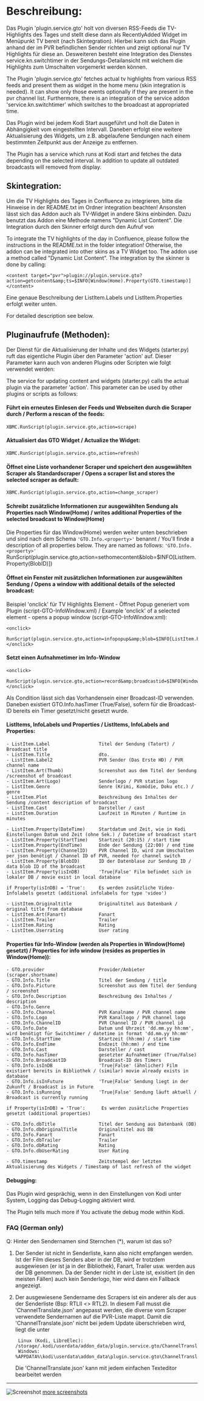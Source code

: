 <h1>Beschreibung:</h1>


Das Plugin 'plugin.service.gto' holt von diversen RSS-Feeds die TV-Highlights des Tages und stellt diese dann als RecentlyAdded Widget im Menüpunkt TV bereit (nach Skintegration).
Hierbei kann sich das Plugin anhand der im PVR befindlichen Sender richten und zeigt optional nur TV Highlights für diese an. Desweiteren besteht eine Integration des Dienstes service.kn.switchtimer in der Sendungs-Detailansicht mit welchem die Highlights zum Umschalten vorgemerkt werden können.

The Plugin 'plugin.service.gto' fetches actual tv highlights from various RSS feeds and present them as widget in the home menu (skin integration is needed). It can show only those events optionally if they are present in the pvr channel list. Furthermore, there is an integration of the service addon 'service.kn.switchtimer' which switches to the broadcast at appropriated time.  

Das Plugin wird bei jedem Kodi Start ausgeführt und holt die Daten in Abhängigkeit vom eingestellten Intervall. Daneben erfolgt eine weitere Aktualisierung des Widgets, um z.B. abgelaufene Sendungen nach einem bestimmten Zeitpunkt aus der Anzeige zu entfernen.

The Plugin has a service which runs at Kodi start and fetches the data depending on the selected interval. In addition to update all outdated broadcasts will removed from display. 

## Skintegration:

Um die TV Highlights des Tages in Confluence zu integrieren, bitte die Hinweise in der README.txt im Ordner integration beachten! Ansonsten lässt sich das Addon auch als TV-Widget in andere Skins einbinden. Dazu benutzt das Addon eine Methode namens "Dynamic List Content". Die Integration durch den Skinner erfolgt durch den Aufruf von

To integrate the TV highlights of the day in Confluence, please follow the instructions in the README.txt in the folder integration! Otherwise, the addon can be integrated into other skins as a TV Widget too. The addon use a method called "Dynamic List Content". The integration by the skinner is done by calling:

    <content target="pvr">plugin://plugin.service.gto?action=getcontent&amp;ts=$INFO[Window(Home).Property(GTO.timestamp)]</content>

Eine genaue Beschreibung der ListItem.Labels und ListItem.Properties erfolgt weiter unten.

For detailed description see below.

## Pluginaufrufe (Methoden):

Der Dienst für die Aktualisierung der Inhalte und des Widgets (starter.py) ruft das eigentliche Plugin über den Parameter 'action' auf. Dieser Parameter kann auch von anderen Plugins oder Scripten wie folgt verwendet werden:

The service for updating content and widgets (starter.py) calls the actual plugin via the parameter 'action'. This parameter can be used by other plugins or scripts as follows:

#### Führt ein erneutes Einlesen der Feeds und Webseiten durch die Scraper durch / Perform a rescan of the feeds:

    XBMC.RunScript(plugin.service.gto,action=scrape)

#### Aktualisiert das GTO Widget / Actualize the Widget:

    XBMC.RunScript(plugin.service.gto,action=refresh)

#### Öffnet eine Liste vorhandener Scraper und speichert den ausgewählten Scraper als Standardscraper / Opens a scraper list and stores the selected scraper as default:

    XBMC.RunScript(plugin.service.gto,action=change_scraper)
    
#### Schreibt zusätzliche Informationen zur ausgewählten Sendung als Properties nach Window(Home) / writes additional Properties of the selected broadcast to Window(Home)

Die Properties für das Window(Home) werden weiter unten beschrieben und sind nach dem Schema ```'GTO.Info.<property>'``` benannt / You'll finde a description of all properties below. They are named as follows: ```'GTO.Info.<property>'```
    <onclick>
        RunScript(plugin.service.gto,action=sethomecontent&blob=$INFO[ListItem.Property(BlobID)])
    </onclick>

#### Öffnet ein Fenster mit zusätzlichen Informationen zur ausgewählten Sendung / Opens a window with additional details of the selected broadcast:

Beispiel 'onclick' für TV Highlights Element - Öffnet Popup generiert vom Plugin (script-GTO-InfoWindow.xml) / Example 'onclick' of a selected element - opens a popup window (script-GTO-InfoWindow.xml):

    <onclick>
        RunScript(plugin.service.gto,action=infopopup&amp;blob=$INFO[ListItem.Property(BlobID)])
    </onclick>
#### Setzt einen Aufnahmetimer im Info-Window

    <onclick>
        RunScript(plugin.service.gto,action=record&amp;broadcastid=$INFO[Window(Home).Property(GTO.Info.BroadcastID)]&amp;blob=$INFO[Window(Home).Property(GTO.Info.BlobID)])
    </onclick>
    
Als Condition lässt sich das Vorhandensein einer Broadcast-ID verwenden. Daneben existiert GTO.Info.hasTimer (True/False), sofern für die Broadcast-ID bereits ein Timer gesetzt/nicht gesetzt wurde.

#### ListItems, InfoLabels und Properties / ListItems, InfoLabels and Properties:

    - ListItem.Label                  Titel der Sendung (Tatort) / Broadcast title
    - ListItem.Title                  dto.
    - ListItem.Label2                 PVR Sender (Das Erste HD) / PVR channel name
    - ListItem.Art(Thumb)             Screenshot aus dem Titel der Sendung /screenshot of broadcast
    - ListItem.Art(Logo)              Senderlogo / PVR station logo
    - ListItem.Genre                  Genre (Krimi, Komödie, Doku etc.) / genre
    - ListItem.Plot                   Beschreibung des Inhaltes der Sendung /content description of broadcast
    - ListItem.Cast                   Darsteller / cast
    - ListItem.Duration               Laufzeit in Minuten / Runtime in minutes

    - ListItem.Property(DateTime)     Startdatum und Zeit, wie in Kodi Einstellungen Datum und Zeit (ohne Sek.) / Datetime of broadcast start
    - ListItem.Property(StartTime)    Startzeit (20:15) / start time
    - ListItem.Property(EndTime)      Ende der Sendung (22:00) / end time
    - ListItem.Property(ChannelID)    PVR Channel ID, wird zum Umschalten per json benötigt / Channel ID of PVR, needed for channel switch
    - ListItem.Property(BlobID)       ID der Datenblase zur Sendung ID / data blob ID of the broadcast
    - ListItem.Property(isInDB)       'True|False' Film befindet sich in lokaler DB / movie exist in local database

    if Property(isInDB) = 'True':     Es werden zusätzliche Video-Infolabels gesetzt (additional infolabels for type 'video')

    - ListItem.Originaltitle          Originaltitel aus Datenbank / original title from database
    - ListItem.Art(Fanart)            Fanart
    - ListItem.Trailer                Trailer
    - ListItem.Rating                 Rating
    - ListItem.Userrating             User rating

#### Properties für Info-Window (werden als Properties in Window(Home) gesetzt) / Properties for info window (resides as properties in Window(Home)):

    - GTO.provider                    Provider/Anbieter (scraper.shortname)
    - GTO.Info.Title                  Titel der Sendung / title
    - GTO.Info.Picture                Screenshot aus dem Titel der Sendung / screenshot
    - GTO.Info.Description            Beschreibung des Inhaltes / description
    - GTO.Info.Genre
    - GTO.Info.Channel                PVR Kanalname / PVR channel name
    - GTO.Info.Logo                   PVR Kanallogo / PVR channel logo
    - GTO.Info.ChannelID              PVR Channel ID / PVR channel id
    - GTO.Info.Date                   Datum und Uhrzeit 'dd.mm.yy hh:mm', wird benötigt für Switchtimer / datetime in format 'dd.mm.yy hh:mm'
    - GTO.Info.StartTime              Startzeit (hh:mm) / start time
    - GTO.Info.EndTime                Endzeit (hh:mm) / end time
    - GTO.Info.Cast                   Darsteller / cast
    - GTO.Info.hasTimer               gesetzter Aufnahmetimer (True/False)
    - GTO.Info.BroadcastID            Broadcast-ID des Timers
    - GTO.Info.isInDB                 'True|False' (ähnlicher) Film existiert bereits in Bibliothek / (similar) movie already exists in database
    - GTO.Info.isInFuture             'True|False' Sendung liegt in der Zukunft / Broadcast is in Future
    - GTO.Info.isRunning              'True|False' Sendung läuft aktuell / Broadcast is currently running

    if Property(isInDB) = 'True':      Es werden zusätzliche Properties gesetzt (additional properties)

    - GTO.Info.dbTitle                Titel der Sendung aus Datenbank (DB)
    - GTO.Info.dbOriginalTitle        Originaltitel aus DB
    - GTO.Info.Fanart                 Fanart
    - GTO.Info.dbTrailer              Trailer
    - GTO.Info.dbRating               Rating
    - GTO.Info.dbUserRating           User Rating

    - GTO.timestamp                   Zeitstempel der letzten Aktualisierung des Widgets / Timestamp of last refresh of the widget

#### Debugging:

Das Plugin wird gesprächig, wenn in den Einstellungen von Kodi unter System, Logging das Debug-Logging aktiviert wird.

The Plugin tells much more if You activate the debug mode within Kodi.


### FAQ (German only)

Q: Hinter den Sendernamen sind Sternchen (*), warum ist das so?

1. Der Sender ist nicht in Senderliste, kann also nicht empfangen werden. Ist der Film dieses Senders aber in der DB, wird er trotzdem ausgewiesen (er ist ja in der Bibliothek), Fanart, Trailer usw. werden aus der DB genommen. Da der Sender nicht in der Liste ist, exisitiert (in den meisten Fällen) auch kein Senderlogo, hier wird dann ein Fallback angezeigt.
2. Der ausgewiesene Sendername des Scrapers ist ein anderer als der aus der Senderliste (Bsp: RTLII <> RTL2). In diesem Fall musst die 'ChannelTranslate.json' angepasst werden, die diverse vom Scraper verwendete Sendernamen auf die PVR-Liste mappt. Damit die 'ChannelTranslate.json' nicht bei jedem Update überschrieben wird, liegt die unter

        Linux (Kodi, LibreElec): /storage/.kodi/userdata/addon_data/plugin.service.gto/ChannelTranslate.json)
        Windows: %APPDATA%\kodi\userdata\addon_data\plugin.service.gto\ChannelTranslate.json
    
    Die 'ChannelTranslate.json' kann mit jedem einfachen Texteditor bearbeitet werden
----------------------------------------------------------------------------------------------------------------------
![Screenshot](resources/lib/media/screenshots/screenshot_0.jpg)
[more screenshots](resources/lib/media/screenshots)

